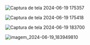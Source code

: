![Captura de tela 2024-06-19 175357](https://github.com/cauelima777/WorkShop-5/assets/103838608/f0d61906-8504-4b29-b87e-298d0377ed90)


![Captura de tela 2024-06-19 175418](https://github.com/cauelima777/WorkShop-5/assets/103838608/0fb9ed9c-cfe2-45a4-a476-ab21917a28c6)


![Captura de tela 2024-06-19 183700](https://github.com/cauelima777/WorkShop-5/assets/103838608/87033b71-1685-40f8-bd5c-95a960cce7f9)


![imagem_2024-06-19_183949810](https://github.com/cauelima777/WorkShop-5/assets/103838608/98088c5a-a87e-4210-81e3-0c9ed517b3ef)
